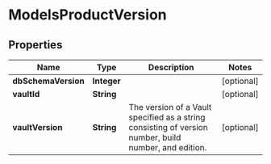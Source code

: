 

# ModelsProductVersion


## Properties

| Name | Type | Description | Notes |
|------------ | ------------- | ------------- | -------------|
|**dbSchemaVersion** | **Integer** |  |  [optional] |
|**vaultId** | **String** |  |  [optional] |
|**vaultVersion** | **String** | The version of a Vault specified as a string consisting of version number, build number, and edition. |  [optional] |



